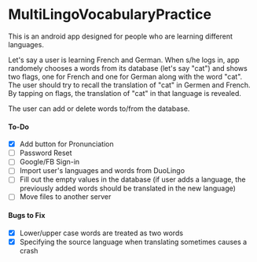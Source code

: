 # MultiLingoVocabularyPractice

This is an android app designed for people who are learning different languages. 

Let's say a user is learning French and German. When s/he logs in, app randomely chooses a words from its database (let's say "cat") and shows two flags, one for French and one for German along with the word "cat". The user should try to recall the translation of "cat" in Germen and French. By tapping on flags, the translation of "cat" in that language is revealed. 

The user can add or delete words to/from the database.

#### To-Do
- [x] Add button for Pronunciation
- [ ] Password Reset
- [ ] Google/FB Sign-in
- [ ] Import user's languages and words from DuoLingo
- [ ] Fill out the empty values in the database (if user adds a language, the previously added words should be translated in the new language)
- [ ] Move files to another server

#### Bugs to Fix
- [x] Lower/upper case words are treated as two words
- [x] Specifying the source language when translating sometimes causes a crash
